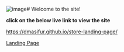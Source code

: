 ![image](https://github.com/user-attachments/assets/b20f2aaa-6adc-47d9-90aa-f6716cf1c850)# Welcome to the site!

**click on the below live link to view the site**

<https://dmasifur.github.io/store-landing-page/>

[Landing Page](https://imgur.com/qHTnflS)



